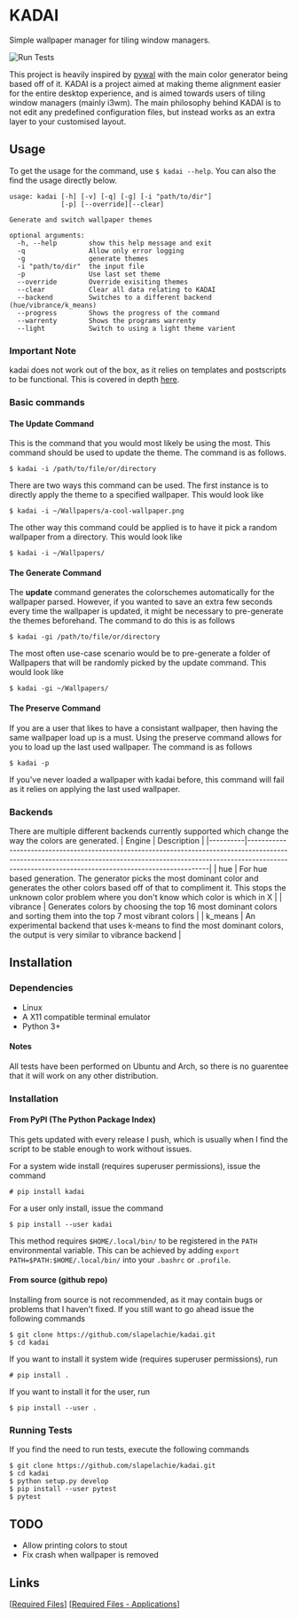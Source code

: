 
# KADAI
Simple wallpaper manager for tiling window managers.

![Run Tests](https://github.com/slapelachie/kadai/workflows/Run%20Tests/badge.svg)

This project is heavily inspired by [pywal](https://github.com/dylanaraps/pywal) with the main color generator being based off of it.
KADAI is a project aimed at making theme alignment easier for the entire desktop experience, and is aimed towards users of tiling window managers (mainly i3wm).
The main philosophy behind KADAI is to not edit any predefined configuration files, but instead works as an extra layer to your customised layout.

## Usage
To get the usage for the command, use `$ kadai --help`.
You can also the find the usage directly below.
```
usage: kadai [-h] [-v] [-q] [-g] [-i "path/to/dir"] 
			 [-p] [--override][--clear]

Generate and switch wallpaper themes

optional arguments:
  -h, --help        show this help message and exit
  -q                Allow only error logging
  -g                generate themes
  -i "path/to/dir"  the input file
  -p                Use last set theme
  --override        Override exisiting themes
  --clear           Clear all data relating to KADAI
  --backend         Switches to a different backend (hue/vibrance/k_means)
  --progress        Shows the progress of the command
  --warrenty        Shows the programs warrenty
  --light           Switch to using a light theme varient
```

### Important Note
kadai does not work out of the box, as it relies on templates and postscripts to be functional.
This is covered in depth [here](https://github.com/slapelachie/kadai/wiki/ExtraFiles).

### Basic commands
#### The Update Command
This is the command that you would most likely be using the most.
This command should be used to update the theme.
The command is as follows.
```
$ kadai -i /path/to/file/or/directory
```
There are two ways this command can be used. The first instance is to directly apply the theme to a specified wallpaper.
This would look like
```
$ kadai -i ~/Wallpapers/a-cool-wallpaper.png
```
The other way this command could be applied is to have it pick a random wallpaper from a directory.
This would look like
```
$ kadai -i ~/Wallpapers/
```

#### The Generate Command
The **update** command generates the colorschemes automatically for the wallpaper parsed.
However, if you wanted to save an extra few seconds every time the wallpaper is updated, it might be necessary to pre-generate the themes beforehand. The command to do this is as follows
```
$ kadai -gi /path/to/file/or/directory
```
The most often use-case scenario would be to pre-generate a folder of Wallpapers that will be randomly picked by the update command. This would look like
```
$ kadai -gi ~/Wallpapers/
```

#### The Preserve Command
If you are a user that likes to have a consistant wallpaper, then having the same wallpaper load up is a must. Using the preserve command allows for you to load up the last used wallpaper. The command is as follows
```
$ kadai -p
```
If you've never loaded a wallpaper with kadai before, this command will fail as it relies on applying the last used wallpaper.

### Backends
There are multiple different backends currently supported which change the way the colors are generated.
| Engine   | Description                                                                                                                                                                                                                   |
|----------|-------------------------------------------------------------------------------------------------------------------------------------------------------------------------------------------------------------------------------|
| hue      | For hue based generation. The generator picks the most dominant color  and generates the other colors based off of that to compliment it. This stops the unknown color problem where you don't know which color is which in X |
| vibrance | Generates colors by choosing the top 16 most dominant colors and sorting them into the top 7 most vibrant colors                                                                                                              |
| k_means  | An experimental backend that uses k-means to find the most dominant colors, the output is very similar to vibrance backend                                                                                                    |


## Installation

### Dependencies
- Linux
- A X11 compatible terminal emulator
- Python 3+

#### Notes
All tests have been performed on Ubuntu and Arch, so there is no guarentee that it will work on any other distribution.

### Installation

#### From PyPI (The Python Package Index)
This gets updated with every release I push, which is usually when I find the script to be stable enough to work without issues.

For a system wide install (requires superuser permissions), issue the command 
```
# pip install kadai
```

For a user only install, issue the command 
```
$ pip install --user kadai
```

This method requires `$HOME/.local/bin/` to be registered in the `PATH` environmental variable.
This can be achieved by adding `export PATH=$PATH:$HOME/.local/bin/` into your `.bashrc` or `.profile`.

#### From source (github repo)
Installing from source is not recommended, as it may contain bugs or problems that I haven't fixed.
If you still want to go ahead issue the following commands

```
$ git clone https://github.com/slapelachie/kadai.git
$ cd kadai
```

If you want to install it system wide (requires superuser permissions), run
```
# pip install .
```
If you want to install it for the user, run
```
$ pip install --user .
```

### Running Tests
If you find the need to run tests, execute the following commands
```
$ git clone https://github.com/slapelachie/kadai.git
$ cd kadai
$ python setup.py develop
$ pip install --user pytest
$ pytest
```

## TODO
* Allow printing colors to stout
* Fix crash when wallpaper is removed

## Links
\[[Required Files](https://github.com/slapelachie/kadai/wiki/ExtraFiles)\]
\[[Required Files - Applications](https://github.com/slapelachie/kadai/wiki/ExtraFiles-Aplications)\]
